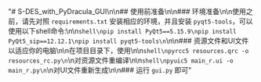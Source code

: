 "# S-DES_with_PyDracula_GUI\n\n## 使用前准备\n\n### 环境准备\n\n使用之前，请先对照 `requirements.txt` 安装相应的环境，并且安装 `pyqt5-tools`，可以使用以下shell命令:\n\n```shell\npip install PyQt5==5.15.9\npip install PyQt5_sip==12.12.1\npip install pyqt5-tools\n```\n\n### 资源文件和UI文件以适应你的电脑\n\n在项目目录下，使用\n\n```shell\npyrcc5 resources.qrc -o resources_rc.py\n```\n对资源文件重编译\n\n```shell\npyuic5 main_r.ui -o main_r.py\n```\n对UI文件重新生成\n\n### 运行 `gui.py` 即可"
